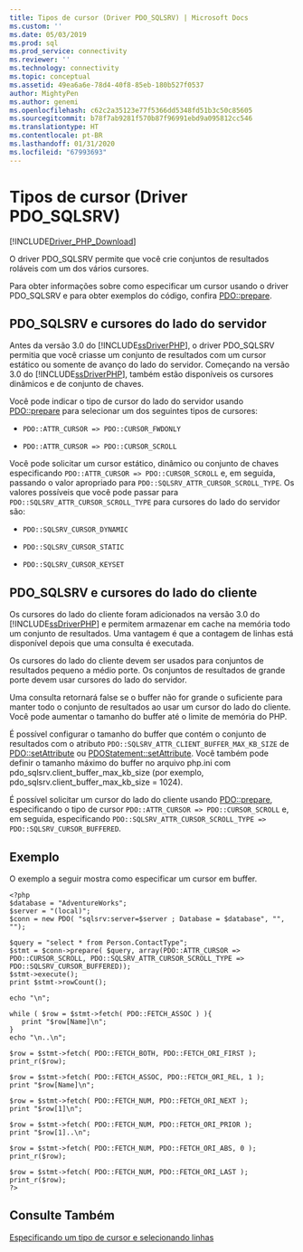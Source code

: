 ```yaml
---
title: Tipos de cursor (Driver PDO_SQLSRV) | Microsoft Docs
ms.custom: ''
ms.date: 05/03/2019
ms.prod: sql
ms.prod_service: connectivity
ms.reviewer: ''
ms.technology: connectivity
ms.topic: conceptual
ms.assetid: 49ea6a6e-78d4-40f8-85eb-180b527f0537
author: MightyPen
ms.author: genemi
ms.openlocfilehash: c62c2a35123e77f5366dd5348fd51b3c50c85605
ms.sourcegitcommit: b78f7ab9281f570b87f96991ebd9a095812cc546
ms.translationtype: HT
ms.contentlocale: pt-BR
ms.lasthandoff: 01/31/2020
ms.locfileid: "67993693"
---
```

# <a name="cursor-types-pdo_sqlsrv-driver"></a>Tipos de cursor (Driver PDO_SQLSRV)
[!INCLUDE[Driver_PHP_Download](../../includes/driver_php_download.md)]

O driver PDO_SQLSRV permite que você crie conjuntos de resultados roláveis com um dos vários cursores.

Para obter informações sobre como especificar um cursor usando o driver PDO_SQLSRV e para obter exemplos do código, confira [PDO::prepare](../../connect/php/pdo-prepare.md).

## <a name="pdo_sqlsrv-and-server-side-cursors"></a>PDO_SQLSRV e cursores do lado do servidor
Antes da versão 3.0 do [!INCLUDE[ssDriverPHP](../../includes/ssdriverphp_md.md)], o driver PDO_SQLSRV permitia que você criasse um conjunto de resultados com um cursor estático ou somente de avanço do lado do servidor. Começando na versão 3.0 do [!INCLUDE[ssDriverPHP](../../includes/ssdriverphp_md.md)], também estão disponíveis os cursores dinâmicos e de conjunto de chaves.

Você pode indicar o tipo de cursor do lado do servidor usando [PDO::prepare](../../connect/php/pdo-prepare.md) para selecionar um dos seguintes tipos de cursores:

-   `PDO::ATTR_CURSOR => PDO::CURSOR_FWDONLY`

-   `PDO::ATTR_CURSOR => PDO::CURSOR_SCROLL`

Você pode solicitar um cursor estático, dinâmico ou conjunto de chaves especificando `PDO::ATTR_CURSOR => PDO::CURSOR_SCROLL` e, em seguida, passando o valor apropriado para `PDO::SQLSRV_ATTR_CURSOR_SCROLL_TYPE`. Os valores possíveis que você pode passar para `PDO::SQLSRV_ATTR_CURSOR_SCROLL_TYPE` para cursores do lado do servidor são:

-   `PDO::SQLSRV_CURSOR_DYNAMIC`

-   `PDO::SQLSRV_CURSOR_STATIC`

-   `PDO::SQLSRV_CURSOR_KEYSET`

## <a name="pdo_sqlsrv-and-client-side-cursors"></a>PDO_SQLSRV e cursores do lado do cliente
Os cursores do lado do cliente foram adicionados na versão 3.0 do [!INCLUDE[ssDriverPHP](../../includes/ssdriverphp_md.md)] e permitem armazenar em cache na memória todo um conjunto de resultados. Uma vantagem é que a contagem de linhas está disponível depois que uma consulta é executada.

Os cursores do lado do cliente devem ser usados para conjuntos de resultados pequeno a médio porte. Os conjuntos de resultados de grande porte devem usar cursores do lado do servidor.

Uma consulta retornará false se o buffer não for grande o suficiente para manter todo o conjunto de resultados ao usar um cursor do lado do cliente. Você pode aumentar o tamanho do buffer até o limite de memória do PHP.

É possível configurar o tamanho do buffer que contém o conjunto de resultados com o atributo `PDO::SQLSRV_ATTR_CLIENT_BUFFER_MAX_KB_SIZE` de [PDO::setAttribute](../../connect/php/pdo-setattribute.md) ou [PDOStatement::setAttribute](../../connect/php/pdostatement-setattribute.md). Você também pode definir o tamanho máximo do buffer no arquivo php.ini com pdo_sqlsrv.client_buffer_max_kb_size (por exemplo, pdo_sqlsrv.client_buffer_max_kb_size = 1024).

É possível solicitar um cursor do lado do cliente usando [PDO::prepare](../../connect/php/pdo-prepare.md), especificando o tipo de cursor `PDO::ATTR_CURSOR => PDO::CURSOR_SCROLL` e, em seguida, especificando `PDO::SQLSRV_ATTR_CURSOR_SCROLL_TYPE => PDO::SQLSRV_CURSOR_BUFFERED`.

## <a name="example"></a>Exemplo
O exemplo a seguir mostra como especificar um cursor em buffer.
```
<?php
$database = "AdventureWorks";
$server = "(local)";
$conn = new PDO( "sqlsrv:server=$server ; Database = $database", "", "");

$query = "select * from Person.ContactType";
$stmt = $conn->prepare( $query, array(PDO::ATTR_CURSOR => PDO::CURSOR_SCROLL, PDO::SQLSRV_ATTR_CURSOR_SCROLL_TYPE => PDO::SQLSRV_CURSOR_BUFFERED));
$stmt->execute();
print $stmt->rowCount();

echo "\n";

while ( $row = $stmt->fetch( PDO::FETCH_ASSOC ) ){
   print "$row[Name]\n";
}
echo "\n..\n";

$row = $stmt->fetch( PDO::FETCH_BOTH, PDO::FETCH_ORI_FIRST );
print_r($row);

$row = $stmt->fetch( PDO::FETCH_ASSOC, PDO::FETCH_ORI_REL, 1 );
print "$row[Name]\n";

$row = $stmt->fetch( PDO::FETCH_NUM, PDO::FETCH_ORI_NEXT );
print "$row[1]\n";

$row = $stmt->fetch( PDO::FETCH_NUM, PDO::FETCH_ORI_PRIOR );
print "$row[1]..\n";

$row = $stmt->fetch( PDO::FETCH_NUM, PDO::FETCH_ORI_ABS, 0 );
print_r($row);

$row = $stmt->fetch( PDO::FETCH_NUM, PDO::FETCH_ORI_LAST );
print_r($row);
?>
```

## <a name="see-also"></a>Consulte Também
[Especificando um tipo de cursor e selecionando linhas](../../connect/php/specifying-a-cursor-type-and-selecting-rows.md)

